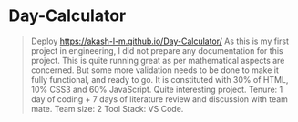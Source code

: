 # Day-Calculator

> Deploy https://akash-l-m.github.io/Day-Calculator/
> As this is my first project in engineering, I did not prepare any documentation for this project.
> This is quite running great as per mathematical aspects are concerned. But some more validation needs to be done to make it fully functional, and ready to go.
> It is constituted with 30% of HTML, 10% CSS3 and 60% JavaScript.
> Quite interesting project.
> Tenure: 1 day of coding + 7 days of literature review and discussion with team mate.
> Team size: 2
> Tool Stack: VS Code. 
